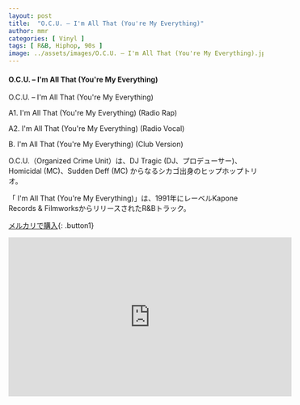 ```yaml
---
layout: post
title:  "O.C.U. – I'm All That (You're My Everything)"
author: mmr
categories: [ Vinyl ]
tags: [ R&B, Hiphop, 90s ]
image: ../assets/images/O.C.U. – I'm All That (You're My Everything).jpg
---
```


#### O.C.U. – I'm All That (You're My Everything)

O.C.U. – I'm All That (You're My Everything)

A1. I'm All That (You're My Everything) (Radio Rap)

A2. I'm All That (You're My Everything) (Radio Vocal)

B. I'm All That (You're My Everything) (Club Version)

O.C.U.（Organized Crime Unit）は、DJ Tragic (DJ、プロデューサー)、Homicidal (MC)、Sudden Deff (MC) からなるシカゴ出身のヒップホップトリオ。

「 I'm All That (You're My Everything)」は、1991年にレーベルKapone Records & FilmworksからリリースされたR&Bトラック。

[メルカリで購入](https://jp.mercari.com/item/m98272742089?afid=6142608987){: .button1}


<iframe width="560" height="315" src="https://www.youtube.com/embed/k8KKtHoMgGk?si=JsSys3IMmIJcbPT8" title="YouTube video player" frameborder="0" allow="accelerometer; autoplay; clipboard-write; encrypted-media; gyroscope; picture-in-picture; web-share" referrerpolicy="strict-origin-when-cross-origin" allowfullscreen></iframe>